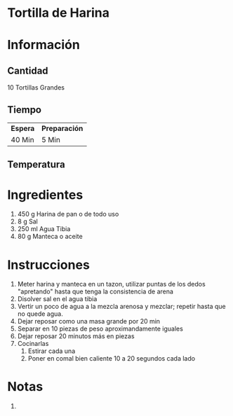 # Tortilla de Harina

# Información

## Cantidad

10 Tortillas Grandes

## Tiempo

|     |     |
| --- | --- |
| **Espera** | **Preparación** |
| 40 Min | 5 Min |

## Temperatura

# Ingredientes

1.  450 g Harina de pan o de todo uso
2.  8 g Sal
3.  250 ml Agua Tibia
4.  80 g Manteca o aceite

# Instrucciones

1.  Meter harina y manteca en un tazon, utilizar puntas de los dedos "apretando" hasta que tenga la consistencia de arena
2.  Disolver sal en el agua tibia
3.  Vertir un poco de agua a la mezcla arenosa y mezclar; repetir hasta que no quede agua.
4.  Dejar reposar como una masa grande por 20 min
5.  Separar en 10 piezas de peso aproximandamente iguales
6.  Dejar reposar 20 minutos más en piezas
7.  Cocinarlas
    1.  Estirar cada una
    2.  Poner en comal bien caliente 10 a 20 segundos cada lado

# Notas

1.
